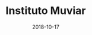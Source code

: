 ---
title: "Instituto Muviar"
category: Projetos
categoria: front
icone: code-slash
date: 2018-10-17
tag: Arquitetura da Informação e UX/UI
link: "https://www.behance.net/gallery/71406589/Instituto-Muviar-Museu-Virtual-de-Arte-de-Rua"
# resumo: "Arquitetura da informação, experiência do usuário, concepção/interface e integração com Wordpress"
---